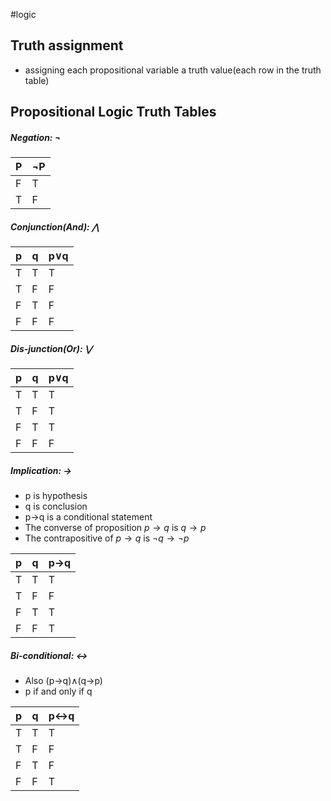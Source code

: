 #logic
## Truth assignment
- assigning each propositional variable a truth value(each row in the truth table)

## Propositional Logic Truth Tables
##### Negation: ¬

| P   | ¬P  |
| --- | --- |
| F   | T   |
| T   | F   |

##### Conjunction(And): $\bigwedge$

| p   | q   | p$\vee$q  |
| --- | --- | ---- |
| T   | T   | T    |
| T   | F   | F    |
| F   | T   | F    |
| F   | F   | F    |

##### Dis-junction(Or): $\bigvee$

| p   | q   | p$\vee$q  |
| --- | --- | ---- |
| T   | T   | T    |
| T   | F   | T    |
| F   | T   | T    |
| F   | F   | F    |

##### Implication: $\rightarrow$
- p is hypothesis
- q is conclusion
- p->q is a conditional statement
- The converse of proposition $p\rightarrow q$ is $q\rightarrow p$
- The contrapositive of $p\rightarrow q$ is $¬q\rightarrow ¬p$

| p   | q   | p->q |
| --- | --- | ---- |
| T   | T   | T    |
| T   | F   | F    |
| F   | T   | T    |
| F   | F   | T    |

##### Bi-conditional: $\leftrightarrow$ 
- Also (p->q)$\wedge$(q->p)
- p if and only if q

| p   | q   | p<->q |
| --- | --- | ---- |
| T   | T   | T    |
| T   | F   | F    |
| F   | T   | F    |
| F   | F   | T    |
